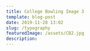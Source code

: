 ```yaml
---
title: College Bowling Image 3
template: blog-post
date: 2019-11-28 13:02
slug: /typography
featuredImage: /assets/CB2.jpg
description:
---
```

